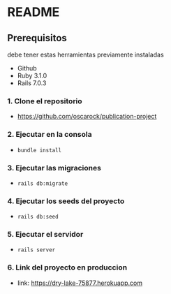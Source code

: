 # README

## Prerequisitos
debe tener estas herramientas previamente instaladas 

* Github
* Ruby 3.1.0
* Rails 7.0.3

### 1. Clone el repositorio 
 * https://github.com/oscarock/publication-project

### 2. Ejecutar en la consola
* `bundle install` 

### 3. Ejecutar las migraciones
* `rails db:migrate`

### 4. Ejecutar los seeds del proyecto
* `rails db:seed`

### 5. Ejecutar el servidor 
* `rails server`

### 6. Link del proyecto en produccion
* link: https://dry-lake-75877.herokuapp.com
